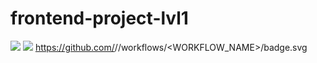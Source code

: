 # frontend-project-lvl1

<a href="https://codeclimate.com/github/codeclimate/codeclimate/maintainability"><img src="https://api.codeclimate.com/v1/badges/a99a88d28ad37a79dbf6/maintainability" /></a>
<a href="https://codeclimate.com/github/MaximSamorukov/frontend-project-lvl1/test_coverage"><img src="https://api.codeclimate.com/v1/badges/06722984517c86f50467/test_coverage" /></a>
https://github.com/<OWNER>/<REPOSITORY>/workflows/<WORKFLOW_NAME>/badge.svg
